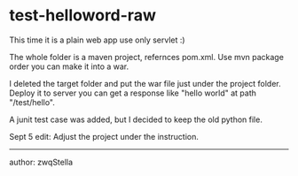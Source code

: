 # test-helloword-raw

This time it is a plain web app use only servlet :)

The whole folder is a maven project, refernces pom.xml. Use mvn package order you can make it into a war.

I deleted the target folder and put the war file just under the project folder. Deploy it to server you can get a response like "hello world" at path "/test/hello".

A junit test case was added, but I decided to keep the old python file.

Sept 5 edit: Adjust the project under the instruction.

 - - - 
 author: zwqStella
